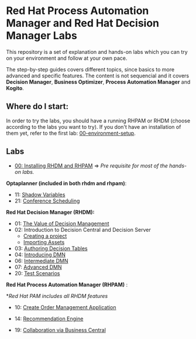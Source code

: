 # Red Hat Process Automation Manager and Red Hat Decision Manager Labs

This repository is a set of explanation and hands-on labs which you can try on your environment and follow at your own pace. 

The step-by-step guides covers different topics, since basics to more advanced and specific features. The content is not sequencial and it covers **Decision Manager**, **Business Optimizer**, **Process Automation Manager** and **Kogito**.



## Where do I start:

In order to try the labs, you  should have a running RHPAM or RHDM (choose according to the labs you want to try). If you don't have an installation of them yet, refer to the first lab: [00-environment-setup](00-environment-setup.md).



## Labs

* [00: Installing RHDM and RHPAM](00-environment-setup.md) => *Pre requisite for most of the hands-on labs.*

  

**Optaplanner (included in both rhdm and rhpam)**:

* 11: [Shadow Variables](11_OptaPlanner_ShadowVariables/11_optaplanner_shadow_variables.md)
* 21: [Conference Scheduling](21_OptaPlanner_Conference_Scheduling/21_optaplanner_conference_scheduling.md)



**Red Hat Decision Manager (RHDM):**

* 01: [The Value of Decision Management](/01-assets-navigation-lab/01-assets-navigation-lab.md)
* 02: Introduction to Decision Central and Decision Server
  * [Creating a project](02-intro-decision-central-and-decision-server/02-1-create_project_Lab.md)
  * [Importing Assets](02-intro-decision-central-and-decision-server/02-2-import_assets_Lab.md)
* 03: [Authoring Decision Tables](03-authoring-decision-tables/03-decision_tables_lab.md)
* 04: [Introducing DMN](04_Introducing_DMN/04_deploy_DMN_Lab.md)
* 06: [Intermediate DMN](06_Intermediate_DMN/06_deploy_DMN_Lab.md)
* 07: [Advanced DMN](07_Advanced_DMN/07_deploy_DMN_Lab.md)
* 20: [Test Scenarios](20_Test_Scenario/20_Test_Scenario_Lab.md)



**Red Hat Process Automation Manager (RHPAM)** :

**Red Hat PAM includes all RHDM features*

* 10: [Create Order Management Application](10-order-management-sample/10-create-order-management-app.md)

* 14: [Recommendation Engine](14-recommendation-engine/14-recommendation-engine-lab.md)

* 19: [Collaboration via Business Central](19_Collaboration_via_BC/19_Security_For_Collab_on_BC.md)

  



